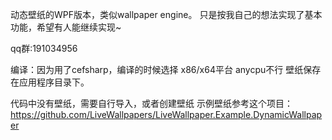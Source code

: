 ﻿动态壁纸的WPF版本，类似wallpaper engine。
只是按我自己的想法实现了基本功能，希望有人能继续实现~

qq群:191034956


编译：因为用了cefsharp，编译的时候选择 x86/x64平台 anycpu不行
壁纸保存在应用程序目录下。

代码中没有壁纸，需要自行导入，或者创建壁纸
示例壁纸参考这个项目：https://github.com/LiveWallpapers/LiveWallpaper.Example.DynamicWallpaper
